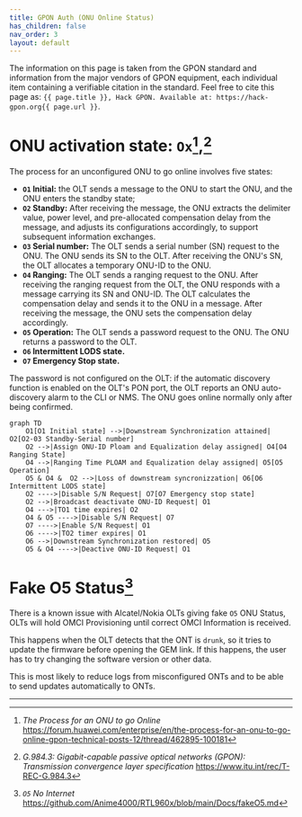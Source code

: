 ```yaml
---
title: GPON Auth (ONU Online Status)
has_children: false
nav_order: 3
layout: default
---
```


The information on this page is taken from the GPON standard and information from the major vendors of GPON equipment, each individual item containing a verifiable citation in the standard. Feel free to cite this page as: `{{ page.title }}, Hack GPON. Available at: https://hack-gpon.org{{ page.url }}`.

# ONU activation state: `Ox`[^huawei],[^standardgpon]
The process for an unconfigured ONU to go online involves five states:

- **`O1` Initial:** the OLT sends a message to the ONU to start the ONU, and the ONU enters the standby state;
- **`O2` Standby:** After receiving the message, the ONU extracts the delimiter value, power level, and pre-allocated compensation delay from the message, and adjusts its configurations accordingly, to support subsequent information exchanges.
- **`O3` Serial number:** The OLT sends a serial number (SN) request to the ONU. The ONU sends its SN to the OLT. After receiving the ONU's SN, the OLT allocates a temporary ONU-ID to the ONU.
- **`O4` Ranging:** The OLT sends a ranging request to the ONU. After receiving the ranging request from the OLT, the ONU responds with a message carrying its SN and ONU-ID. The OLT calculates the compensation delay and sends it to the ONU in a message. After receiving the message, the ONU sets the compensation delay accordingly.
- **`O5` Operation:** The OLT sends a password request to the ONU. The ONU returns a password to the OLT. 
- **`O6` Intermittent LODS state.**
- **`O7` Emergency Stop state.**

The password is not configured on the OLT: if the automatic discovery function is enabled on the OLT's PON port, the OLT reports an ONU auto-discovery alarm to the CLI or NMS. The ONU goes online normally only after being confirmed.

```mermaid
graph TD
    O1[O1 Initial state] -->|Downstream Synchronization attained| O2[O2-03 Standby-Serial number]
    O2 -->|Assign ONU-ID Ploam and Equalization delay assigned| O4[O4 Ranging State]
    O4 -->|Ranging Time PLOAM and Equalization delay assigned| O5[O5 Operation]
    O5 & O4 &  O2 -->|Loss of downstream syncronizzation| O6[O6 Intermittent LODS state]
    O2 ---->|Disable S/N Request| O7[O7 Emergency stop state]
    O2 -->|Broadcast deactivate ONU-ID Request| O1
    O4 --->|TO1 time expires| O2
    O4 & O5 ---->|Disable S/N Request| O7
    O7 ---->|Enable S/N Request| O1
    O6 ---->|TO2 timer expires| O1
    O6 -->|Downstream Synchronization restored| O5
    O5 & O4 ---->|Deactive ONU-ID Request| O1
```

# Fake O5 Status[^anime4000]

There is a known issue with Alcatel/Nokia OLTs giving fake `O5` ONU Status, OLTs will hold OMCI Provisioning until correct OMCI Information is received.

This happens when the OLT detects that the ONT is `drunk`, so it tries to update the firmware before opening the GEM link. If this happens, the user has to try changing the software version or other data.

This is most likely to reduce logs from misconfigured ONTs and to be able to send updates automatically to ONTs.

<hr>

[^huawei]: *The Process for an ONU to go Online* https://forum.huawei.com/enterprise/en/the-process-for-an-onu-to-go-online-gpon-technical-posts-12/thread/462895-100181
[^standardgpon]: *G.984.3: Gigabit-capable passive optical networks (GPON): Transmission convergence layer specification* https://www.itu.int/rec/T-REC-G.984.3
[^anime4000]: *`O5` No Internet* https://github.com/Anime4000/RTL960x/blob/main/Docs/fakeO5.md